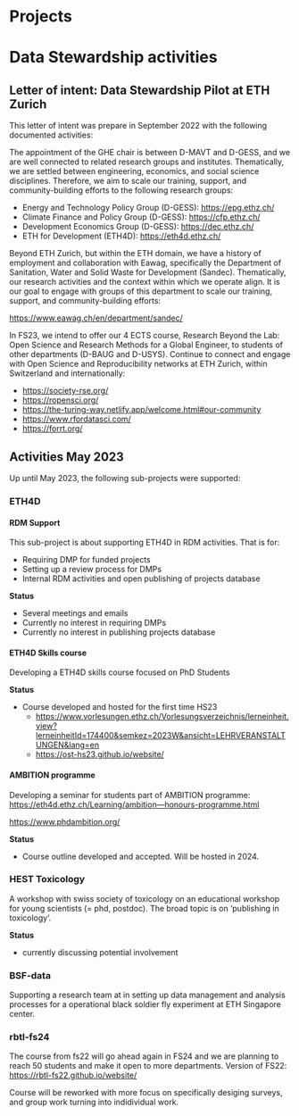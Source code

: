 # Projects

# Data Stewardship activities

## Letter of intent: Data Stewardship Pilot at ETH Zurich

This letter of intent was prepare in September 2022 with the following
documented activities:

The appointment of the GHE chair is between D-MAVT and D-GESS, and we
are well connected to related research groups and institutes.
Thematically, we are settled between engineering, economics, and social
science disciplines. Therefore, we aim to scale our training, support,
and community-building efforts to the following research groups:

- Energy and Technology Policy Group (D-GESS): https://epg.ethz.ch/
- Climate Finance and Policy Group (D-GESS): https://cfp.ethz.ch/
- Development Economics Group (D-GESS): https://dec.ethz.ch/
- ETH for Development (ETH4D): https://eth4d.ethz.ch/

Beyond ETH Zurich, but within the ETH domain, we have a history of
employment and collaboration with Eawag, specifically the Department of
Sanitation, Water and Solid Waste for Development (Sandec).
Thematically, our research activities and the context within which we
operate align. It is our goal to engage with groups of this department
to scale our training, support, and community-building efforts:

https://www.eawag.ch/en/department/sandec/

In FS23, we intend to offer our 4 ECTS course, Research Beyond the Lab:
Open Science and Research Methods for a Global Engineer, to students of
other departments (D-BAUG and D-USYS). Continue to connect and engage
with Open Science and Reproducibility networks at ETH Zurich, within
Switzerland and internationally:

- https://society-rse.org/
- https://ropensci.org/
- https://the-turing-way.netlify.app/welcome.html#our-community
- https://www.rfordatasci.com/
- https://forrt.org/

## Activities May 2023

Up until May 2023, the following sub-projects were supported:

### ETH4D

#### RDM Support

This sub-project is about supporting ETH4D in RDM activities. That is
for:

- Requiring DMP for funded projects
- Setting up a review process for DMPs
- Internal RDM activities and open publishing of projects database

**Status**

- Several meetings and emails
- Currently no interest in requiring DMPs
- Currently no interest in publishing projects database

#### ETH4D Skills course

Developing a ETH4D skills course focused on PhD Students

**Status**

- Course developed and hosted for the first time HS23
  - https://www.vorlesungen.ethz.ch/Vorlesungsverzeichnis/lerneinheit.view?lerneinheitId=174400&semkez=2023W&ansicht=LEHRVERANSTALTUNGEN&lang=en
  - https://ost-hs23.github.io/website/

#### AMBITION programme

Developing a seminar for students part of AMBITION programme:
https://eth4d.ethz.ch/Learning/ambition—honours-programme.html

https://www.phdambition.org/

**Status**

- Course outline developed and accepted. Will be hosted in 2024.

### HEST Toxicology

A workshop with swiss society of toxicology on an educational workshop
for young scientists (= phd, postdoc). The broad topic is on ‘publishing
in toxicology’.

**Status**

- currently discussing potential involvement

### BSF-data

Supporting a research team at in setting up data management and analysis
processes for a operational black soldier fly experiment at ETH
Singapore center.

### rbtl-fs24

The course from fs22 will go ahead again in FS24 and we are planning to
reach 50 students and make it open to more departments. Version of FS22:
https://rbtl-fs22.github.io/website/

Course will be reworked with more focus on specifically desiging
surveys, and group work turning into indidividual work.
